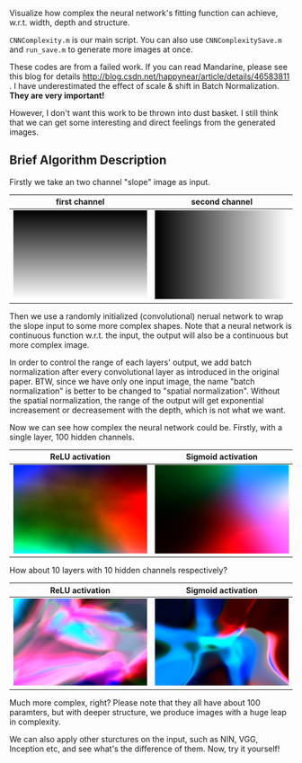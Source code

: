 Visualize how complex the neural network's fitting function can achieve, w.r.t. width, depth and structure.

`CNNComplexity.m` is our main script. You can also use `CNNComplexitySave.m` and `run_save.m` to generate more images at once. 

These codes are from a failed work. If you can read Mandarine, please see this blog for details http://blog.csdn.net/happynear/article/details/46583811 .
I have underestimated the effect of scale & shift in Batch Normalization. **They are very important!**

However, I don't want this work to be thrown into dust basket. I still think that we can get some interesting and direct feelings from the generated images. 

Brief Algorithm Description
----------

Firstly we take an two channel "slope" image as input.

| first channel         | second channel        |
| ----------------------|:---------------------:|
| ![1](img/vert.png)    | ![1](img/hori.png)    |

Then we use a randomly initialized (convolutional) nerual network to wrap the slope input to some more complex shapes. Note that a neural network is continuous function w.r.t. the input, the output will also be a continuous but more complex image.

In order to control the range of each layers' output, we add batch normalization after every convolutional layer as introduced in the original paper. BTW, since we have only one input image, the name "batch normalization" is better to be changed to "spatial normalization". Without the spatial normalization, the range of the output will get exponential increasement or decreasement with the depth, which is not what we want.

Now we can see how complex the neural network could be. Firstly, with a single layer, 100 hidden channels.

| ReLU activation          | Sigmoid activation          |
| -------------------------|:---------------------------:|
| ![1](img/1conv_relu.png) | ![1](img/1conv_sigmoid.png) |

How about 10 layers with 10 hidden channels respectively?

| ReLU activation           | Sigmoid activation            |
| --------------------------|:-----------------------------:|
| ![1](img/10conv_relu.png) | ![1](img/10conv_sigmoid.png)  |

Much more complex, right? Please note that they all have about 100 paramters, but with deeper structure, we produce images with a huge leap in complexity.

We can also apply other sturctures on the input, such as NIN, VGG, Inception etc, and see what's the difference of them. Now, try it yourself!
